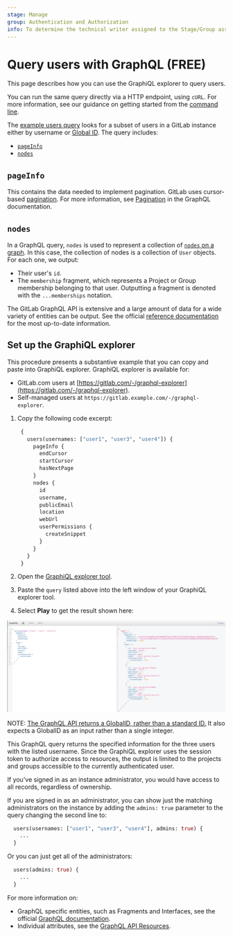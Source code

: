 ```yaml
---
stage: Manage
group: Authentication and Authorization
info: To determine the technical writer assigned to the Stage/Group associated with this page, see https://about.gitlab.com/handbook/product/ux/technical-writing/#assignments
---
```


# Query users with GraphQL **(FREE)**

This page describes how you can use the GraphiQL explorer to query users.

You can run the same query directly via a HTTP endpoint, using `cURL`. For more information, see our
guidance on getting started from the [command line](getting_started.md#command-line).

The [example users query](#set-up-the-graphiql-explorer) looks for a subset of users in
a GitLab instance either by username or
[Global ID](../../development/api_graphql_styleguide.md#global-ids).
The query includes:

- [`pageInfo`](#pageinfo)
- [`nodes`](#nodes)

## `pageInfo`

This contains the data needed to implement pagination. GitLab uses cursor-based
[pagination](getting_started.md#pagination). For more information, see
[Pagination](https://graphql.org/learn/pagination/) in the GraphQL documentation.

## `nodes`

In a GraphQL query, `nodes` is used to represent a collection of [`nodes` on a graph](https://en.wikipedia.org/wiki/Vertex_(graph_theory)).
In this case, the collection of nodes is a collection of `User` objects. For each one,
we output:

- Their user's `id`.
- The `membership` fragment, which represents a Project or Group membership belonging
  to that user. Outputting a fragment is denoted with the `...memberships` notation.

The GitLab GraphQL API is extensive and a large amount of data for a wide variety of entities can be output.
See the official [reference documentation](reference/index.md) for the most up-to-date information.

## Set up the GraphiQL explorer

This procedure presents a substantive example that you can copy and paste into GraphiQL
explorer. GraphiQL explorer is available for:

- GitLab.com users at [https://gitlab.com/-/graphql-explorer](https://gitlab.com/-/graphql-explorer).
- Self-managed users at `https://gitlab.example.com/-/graphql-explorer`.

1. Copy the following code excerpt:

   ```graphql
    {
      users(usernames: ["user1", "user3", "user4"]) {
        pageInfo {
          endCursor
          startCursor
          hasNextPage
        }
        nodes {
          id
          username,
          publicEmail
          location
          webUrl
          userPermissions {
            createSnippet
          }
        }
      }
    }
   ```

1. Open the [GraphiQL explorer tool](https://gitlab.com/-/graphql-explorer).
1. Paste the `query` listed above into the left window of your GraphiQL explorer tool.
1. Select **Play** to get the result shown here:

![GraphiQL explorer search for boards](img/users_query_example_v13_8.png)

NOTE:
[The GraphQL API returns a GlobalID, rather than a standard ID.](getting_started.md#queries-and-mutations) It also expects a GlobalID as an input rather than
a single integer.

This GraphQL query returns the specified information for the three users with the listed username. Since the GraphiQL explorer uses the session token to authorize access to resources,
the output is limited to the projects and groups accessible to the currently authenticated user.

If you've signed in as an instance administrator, you would have access to all records, regardless of ownership.

If you are signed in as an administrator, you can show just the matching administrators on the instance by adding the `admins: true` parameter to the query changing the second line to:

```graphql
  users(usernames: ["user1", "user3", "user4"], admins: true) {
    ...
  }
```

Or you can just get all of the administrators:

```graphql
  users(admins: true) {
    ...
  }
```

For more information on:

- GraphQL specific entities, such as Fragments and Interfaces, see the official
  [GraphQL documentation](https://graphql.org/learn/).
- Individual attributes, see the [GraphQL API Resources](reference/index.md).
